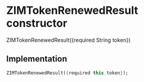 


# ZIMTokenRenewedResult constructor







ZIMTokenRenewedResult({required String token})





## Implementation

```dart
ZIMTokenRenewedResult({required this.token});
```







